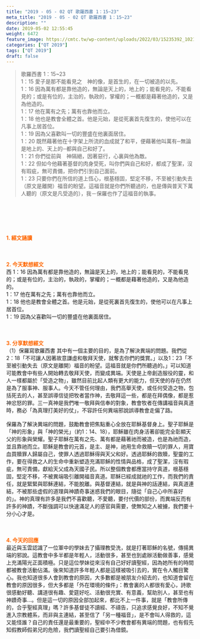 ```yaml
---
title: "2019 - 05 - 02 QT 歌羅西書 1：15~23"
meta_title: "2019 - 05 - 02 QT 歌羅西書 1：15~23"
description: ""
date: 2019-05-02 12:55:45
weight: 6472
feature_image: https://cmtc.tw/wp-content/uploads/2022/03/15235392_10211799862337740_180693556567566654_o-1.webp
categories: ["QT 2019"]
tags: ["QT 2019"]
draft: false
---
```


<blockquote>歌羅西書 1：15~23<br />
1：15 愛子是那不能看見之　神的像，是首生的，在一切被造的以先。<br />
1：16 因為萬有都是靠他造的，無論是天上的，地上的；能看見的，不能看見的；或是有位的，主治的，執政的，掌權的；一概都是藉著他造的，又是為他造的。<br />
1：17 他在萬有之先；萬有也靠他而立。<br />
1：18 他也是教會全體之首。他是元始，是從死裏首先復生的，使他可以在凡事上居首位。<br />
1：19 因為父喜歡叫一切的豐盛在他裏面居住。<br />
1：20 既然藉著他在十字架上所流的血成就了和平，便藉著他叫萬有─無論是地上的、天上的─都與自己和好了。<br />
1：21 你們從前與　神隔絕，因著惡行，心裏與他為敵。<br />
1：22 但如今他藉著基督的肉身受死，叫你們與自己和好，都成了聖潔，沒有瑕疵，無可責備，把你們引到自己面前。<br />
1：23 只要你們在所信的道上恆心，根基穩固，堅定不移，不至被引動失去（原文是離開）福音的盼望。這福音就是你們所聽過的，也是傳與普天下萬人聽的（原文是凡受造的），我－保羅也作了這福音的執事。</blockquote><br />
&nbsp;<br />
<br />
&nbsp;<br />
<br />
<span style="color: #ff6600;"><strong>1. </strong><strong>經文誦讀</strong></span><br />
<br />
<span style="color: #ff6600;"><strong> </strong></span><br />
<br />
<span style="color: #ff6600;"><strong>2. 今天默想</strong><strong>經文<br />
</strong></span>西 1：16 因為萬有都是靠他造的，無論是天上的，地上的；能看見的，不能看見的；或是有位的，主治的，執政的，掌權的；一概都是藉著他造的，又是為他造的。<br />
1：17 他在萬有之先；萬有也靠他而立。<br />
1：18 他也是教會全體之首。他是元始，是從死裏首先復生的，使他可以在凡事上居首位。<br />
1：19 因為父喜歡叫一切的豐盛在他裏面居住。<br />
<br />
&nbsp;<br />
<br />
<span style="color: #ff6600;"><strong>3. 分享默想經文<br />
</strong></span>（1）保羅寫歌羅西書 其中有一個主要的目的，是為了解決異端的問題。我們從2：18「不可讓人因著故意謙虛和敬拜天使，就奪去你們的獎賞。」以及1：23「不至被引動失去（原文是離開）福音的盼望。這福音就是你們所聽過的。」可以知道可能教會中有些人開始轉去敬拜天使，而變成異端。天使是上帝創造服役的靈，和人一樣都屬於「受造之物」，雖然目前比起人類有更大的能力，但天使的存在仍然是為了服事神、服事人。今天不管任何理由，我們高舉天使，或任何受造之物，包括死去的人，甚至誤導信徒把牧者當作神，去敬拜這一些，都是在拜偶像，都是惹神忿怒的罪。三一真神是我們唯一敬拜與信奉的對象，教會牧者在傳講福音與真道時，務必「為真理打美好的仗」，不容許任何異端邪說誤導教會走偏了路。<br />
<br />
保羅為了解決異端的問題，鼓勵教會把焦點重心全放在耶穌基督身上。聖子耶穌是「神的形象」與「神的榮光」（約1：14、18），耶穌雖在肉身活著卻能完全彰顯天父的形象與榮耀。聖子耶穌在萬有之先、萬有都是藉著祂而被造，也是為祂而造，並且靠祂而立。耶穌是教會的元首，是主、是神，祂用生命救贖一切的罪人，用寶血買贖罪人歸屬自己，使罪人透過耶穌得與天父和好。透過耶穌的救贖，聖靈的工作，要在得救之人的生命中重新塑造充滿耶穌的性情與品格，成了聖潔，沒有瑕疵，無可責備，獻給天父成為天國子民。所以整個教會都應當持守真道，根基穩固，堅定不移，不被異端吸引離開福音真道。耶穌已經成就祂的工作，而我們的責任，就是緊緊與耶穌連結，不能脫離。與基督連結，就是與神的話連結，與真道連結，不被那些虚假的道理與神蹟奇事迷惑我們的眼目，隨從「自己心中所喜好的」。神的真理有許多是我們不喜歡聽，不愛聽，要付代價的部份，而異端反而有許多的神蹟，不斷強調可以快速滿足人的感官與需要，使無知之人被擄，我們要十分小心才是。<br />
<br />
&nbsp;<br />
<br />
<span style="color: #ff6600;"><strong>4. 今天的回應<br />
</strong></span>最近與玉雲認識了一位軍中的學妹去了攝理教受洗，就是打著耶穌的名號，傳揚異端的邪說。這教會中多半都是年輕人，活動很多，甚至也到處辦活動做善事，感覺上充滿陽光正面積極。只是這位學妹從來沒有自己好好讀聖經，因為她所有的時間都被教會活動佔滿。後來知道許多年輕人都是這樣被吸引去的，實在令人觸目驚心。我也知道很多人會到教會的原因，大多數都是被朋友介紹去的，也知道會留在教會的原因很多，但大多都是「外在環境的條件」：教會裏的人都很有愛心，詩歌很感動好聽、講道很有趣、愛筵好吃、活動很充實、有意義，幫助別人，甚至也有神蹟奇事…。但是這一切的原因全部加起來，都比不上一件事，就是「教會所傳的，合乎聖經真理」嗎？許多基督徒不讀經、不禱告，只追求感覺良好，不知不覺進入宗教體系，而非與主連結，甚至信了「另一種福音」，是不會叫人得救的，這又能怪誰？自己的責任還是最重要的，聖經中不少教會都有異端的問題，也有假先知假教師假弟兄的危險，我們讀聖經自己要引為借鏡。
        